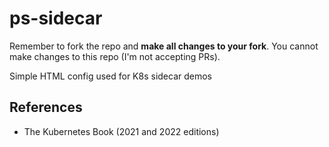 # ps-sidecar

Remember to fork the repo and **make all changes to your fork**. You cannot make changes to this repo (I'm not accepting PRs).

Simple HTML config used for K8s sidecar demos

## References

- The Kubernetes Book (2021 and 2022 editions)
